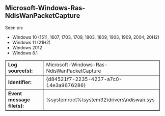 ## Microsoft-Windows-Ras-NdisWanPacketCapture

Seen on:
* Windows 10 (1511, 1607, 1703, 1709, 1803, 1809, 1903, 1909, 2004, 20H2)
* Windows 11 (21H2)
* Windows 2012
* Windows 8.1

<table border="1" class="docutils">
  <tbody>
    <tr>
      <td><b>Log source(s):</b></td>
      <td>Microsoft-Windows-Ras-NdisWanPacketCapture</td>
    </tr>
    <tr>
      <td><b>Identifier:</b></td>
      <td>{d84521f7-2235-4237-a7c0-14e3a9676286}</td>
    </tr>
    <tr>
      <td><b>Event message file(s):</b></td>
      <td>%systemroot%\system32\drivers\ndiswan.sys</td>
    </tr>
  </tbody>
</table>

&nbsp;

